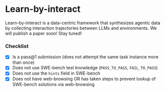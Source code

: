 # Learn-by-interact
Learn-by-interact is a data-centric framework that synthesizes agentic data by collecting interaction trajectories between LLMs and environments. We will publish a paper soon! Stay tuned!


### Checklist
- [x] Is a pass@1 submission (does not attempt the same task instance more than once)
- [x] Does not use SWE-bench test knowledge (`PASS_TO_PASS`, `FAIL_TO_PASS`)
- [x] Does not use the `hints` field in SWE-bench
- [x] Does not have web-browsing OR has taken steps to prevent lookup of SWE-bench solutions via web-browsing
